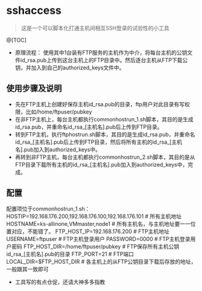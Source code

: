 # sshaccess

> 这是一个可以脚本化打通主机间相互SSH登录的试验性的小工具

 @[TOC]

* 原理流程：
  使用其中1台装有FTP服务的主机作为中介，将每台主机的公钥文件id_rsa.pub上传到这台主机上的FTP目录中。然后逐台主机从FTP下载公钥，并加入到自己的authorized_keys文件中。
## 使用步骤及说明
* 先在FTP主机上创建好保存主机id_rsa.pub的目录，ftp用户对此目录有写权限，比如/home/ftpuser/pubkey
* 在非FTP主机上，每台主机都执行commonhostrun_1.sh脚本，其目的是生成id_rsa.pub，并重命名id_rsa_[主机名].pub后上传到FTP目录。
* 转到FTP主机，执行ftphostrun.sh脚本，其目的是生成id_rsa.pub，并重命名id_rsa_[主机名].pub后上传到FTP目录，然后将所有主机的id_rsa_[主机名].pub加入到authorized_keys中。
* 再转到非FTP主机，每台主机都执行commonhostrun_2.sh脚本，其目的是从FTP目录下载所有主机的id_rsa_[主机名].pub加入到authorized_keys中，完成。

## 配置
配置项位于commonhostrun_1.sh：
HOSTIP=192.168.176.200,192.168.176.100,192.168.176.101   # 所有主机地址
HOSTNAME=ks-allinone,VMmaster,node1                      # 所有主机名，与主机地址要一一位置对应，不能错了。
FTP_HOST_IP=192.168.176.200                              # FTP主机地址
USERNAME=ftpuser                                         # FTP主机登录用户
PASSWORD=0000                                            # FTP主机登录用户密码
FTP_HOST_DIR=/home/ftpuser/pubkey                        # FTP保存所有主机公钥id_rsa_[主机名].pub的目录
FTP_PORT=21                                              # FTP端口
LOCAL_DIR=$FTP_HOST_DIR                                  # 各主机上的从FTP公钥目录下载后存放的地址，一般跟其一致即可

* 工具写的有点仓促，还请大神多多指教
